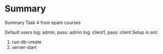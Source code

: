 # Summary
Summary Task 4 from epam courses

Default users
  log: admin, pass: admin
  log: client1, pass: client
Setup in ant:
  1. run-db-create
  2. server-start
